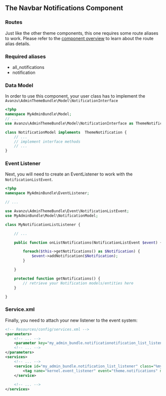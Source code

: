 ## The Navbar Notifications Component

### Routes
Just like the other theme components, this one requires some route aliases to work. Please refer to the [component overview][1] to learn about the route alias details. 

### Required aliases
* all_notifications
* notification

### Data Model

In order to use this component, your user class has to implement the `Avanzu\AdminThemeBundle\Model\NotificationInterface`
```php
<?php
namespace MyAdminBundle\Model;
// ...
use Avanzu\AdminThemeBundle\Model\NotificationInterface as ThemeNotification

class NotificationModel implements  ThemeNotification {
	// ...
	// implement interface methods
	// ...
}
```
### Event Listener
Next, you will need to create an EventListener to work with the `NotificationListEvent`.
```php
<?php
namespace MyAdminBundle\EventListener;

// ...

use Avanzu\AdminThemeBundle\Event\NotificationListEvent;
use MyAdminBundle\Model\NotificationModel;

class MyNotificationListListener {

	// ...

	public function onListNotifications(NotificationListEvent $event) {

		foreach($this->getNotifications() as $Notification) {
			$event->addNotification($Notification);
		}

	}

	protected function getNotifications() {
		// retrieve your Notification models/entities here
	}

}
```
### Service.xml

Finally, you need to attach your new listener to the event system:
```xml
<!-- Resources/config/services.xml -->
<parameters>
	<!-- ... -->
	<parameter key="my_admin_bundle.notificationotification_list_listener.class">MyAdminBundle\EventListener\MyNotificationListListener</parameter>
	<!-- ... -->
</parameters>
<services>
	<!-- ... -->
	<service id="my_admin_bundle.notification_list_listener" class="%my_admin_bundle.notification_list_listener.class%">
        <tag name="kernel.event_listener" event="theme.notifications" method="onListNotifications" />
    </service>
	
	<!-- ... -->
</services>
```

[1]: component_events.md